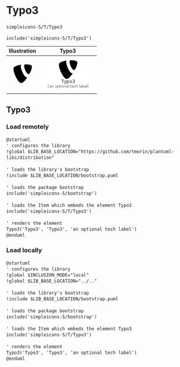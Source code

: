 # Typo3


```text
simpleicons-5/T/Typo3
```

```text
include('simpleicons-5/T/Typo3')
```



| Illustration | Typo3 |
| :---: | :---: |
| ![illustration for Illustration](../../simpleicons-5/T/Typo3.png) | ![illustration for Typo3](../../simpleicons-5/T/Typo3.Local.png) |




## Typo3

### Load remotely
```plantuml
@startuml
' configures the library
!global $LIB_BASE_LOCATION="https://github.com/tmorin/plantuml-libs/distribution"

' loads the library's bootstrap
!include $LIB_BASE_LOCATION/bootstrap.puml

' loads the package bootstrap
include('simpleicons-5/bootstrap')

' loads the Item which embeds the element Typo3
include('simpleicons-5/T/Typo3')

' renders the element
Typo3('Typo3', 'Typo3', 'an optional tech label')
@enduml
```

### Load locally
```plantuml
@startuml
' configures the library
!global $INCLUSION_MODE="local"
!global $LIB_BASE_LOCATION="../.."

' loads the library's bootstrap
!include $LIB_BASE_LOCATION/bootstrap.puml

' loads the package bootstrap
include('simpleicons-5/bootstrap')

' loads the Item which embeds the element Typo3
include('simpleicons-5/T/Typo3')

' renders the element
Typo3('Typo3', 'Typo3', 'an optional tech label')
@enduml
```

